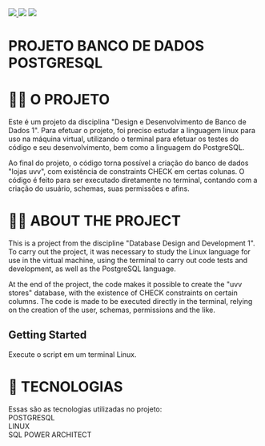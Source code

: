 <div> 
  <a href="https://www.linkedin.com/in/kauan-modolo-carriço" target="_blank"><img src="https://img.shields.io/badge/-LinkedIn-%230077B5?style=for-the-badge&logo=linkedin&logoColor=white" target="_blank"</a> 
  <a href="https://instagram.com/kau_modolo" target="_blank"><img src="https://img.shields.io/badge/-Instagram-%23E4405F?style=for-the-badge&logo=instagram&logoColor=white" target="_blank"></a>
  <a href = "mailto:kauanmodolo@hotmail.com"><img src="https://img.shields.io/badge/-Gmail-%23333?style=for-the-badge&logo=gmail&logoColor=white" target="_blank"></a>  
</div>

<h1>PROJETO BANCO DE DADOS POSTGRESQL</h1>


# 👨‍💻 O PROJETO
Este é um projeto da disciplina "Design e Desenvolvimento de Banco de Dados 1". Para efetuar o projeto, foi preciso estudar a linguagem linux para uso na máquina virtual, utilizando o terminal para efetuar os testes do código e seu desenvolvimento, bem como a linguagem do PostgreSQL.
<p>
Ao final do projeto, o código torna possível a criação do banco de dados "lojas uvv", com existência de constraints CHECK em certas colunas. O código é feito para ser executado diretamente no terminal, contando com a criação do usuário, schemas, suas permissões e afins.

# 👨‍💻 ABOUT THE PROJECT
This is a project from the discipline "Database Design and Development 1". To carry out the project, it was necessary to study the Linux language for use in the virtual machine, using the terminal to carry out code tests and development, as well as the PostgreSQL language.
<p>
At the end of the project, the code makes it possible to create the "uvv stores" database, with the existence of CHECK constraints on certain columns. The code is made to be executed directly in the terminal, relying on the creation of the user, schemas, permissions and the like.

## Getting Started
Execute o script em um terminal Linux.

# 🚀 TECNOLOGIAS
Essas são as tecnologias utilizadas no projeto:
<br>
POSTGRESQL
<br>
LINUX
<br>
SQL POWER ARCHITECT

